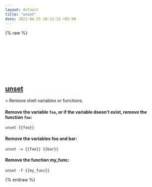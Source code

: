 ```yaml
---
layout: default
title: "unset"
date: 2021-06-25 18:12:13 +02:00
---
```

{% raw %}
<h2 id="unset">
  <a href="/en/linux/unset.html">unset</a> <a href="#unset"><svg class="icon">
    <use href="/assets/images/unicode_sprite.svg#link" />
  </svg></a>
</h2>
> Remove shell variables or functions.

#### Remove the variable `foo`, or if the variable doesn't exist, remove the function `foo`:
```shell
unset {{foo}}
```
#### Remove the variables foo and bar:
```shell
unset -v {{foo}} {{bar}}
```
#### Remove the function my_func:
```shell
unset -f {{my_func}}
```
{% endraw %}